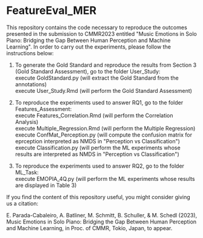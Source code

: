 # FeatureEval_MER

This repository contains the code necessary to reproduce the outcomes presented in the submission to CMMR2023 entitled "Music Emotions in Solo Piano: Bridging the Gap Between Human Perception and Machine Learning". In order to carry out the experiments, please follow the instructions below:

1. To generate the Gold Standard and reproduce the results from Section 3 (Gold Standard Assessment), go to the folder User_Study:<br> 
execute GoldStandard.py (will extract the Gold Standard from the annotations)<br> 
execute User_Study.Rmd (will perform the Gold Standard Assessment) 

2. To reproduce the experiments used to answer RQ1, go to the folder Features_Assessment:<br> 
execute Features_Correlation.Rmd (will perform the Correlation Analysis)<br> 
execute Multiple_Regression.Rmd (will perform the Multiple Regression)<br> 
execute ConfMat_Perception.py (will compute the confusion matrix for eprception interpreted as NMDS in "Perception vs Classification")<br> 
execute Classification.py (will perform the ML experiments whose results are interpreted as NMDS in "Perception vs Classification")

3. To reproduce the experiments used to answer RQ2, go to the folder ML_Task:<br> 
execute EMOPIA_4Q.py (will perform the ML experiments whose results are displayed in Table 3)

If you find the content of this repository useful, you might consider giving us a citation:

E. Parada-Cabaleiro, A. Batliner, M. Schmitt, B. Schuller, & M. Schedl (2023), Music Emotions in Solo Piano: Bridging the Gap Between Human Perception and Machine Learning, in Proc. of CMMR, Tokio, Japan, to appear.

